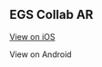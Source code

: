 ## EGS Collab AR

[View on iOS](https://immersivecomputing.github.io/EGS_Collab_AR/USD/EGS_Collab.usdz)

View on Android
